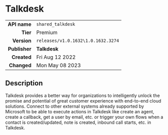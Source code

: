 # Talkdesk
| | |
|-:|-|
|**API name**|`shared_talkdesk`|
|**Tier**|Premium|
|**Version**|`releases/v1.0.1632\1.0.1632.3274`|
|**Publisher**|**Talkdesk**|
|**Created**|Fri Aug 12 2022|
|**Changed**|Mon May 08 2023|

## Description
Talkdesk provides a better way for organizations to intelligently unlock the promise and potential of great customer experience with end-to-end cloud solutions. Connect to other external systems already supported by Microsoft to be able to execute actions in Talkdesk like create an agent, create a callback, get a user by email, etc. or trigger your own flows when a contact is created/updated, note is created, inbound call starts, etc. in Talkdesk.
